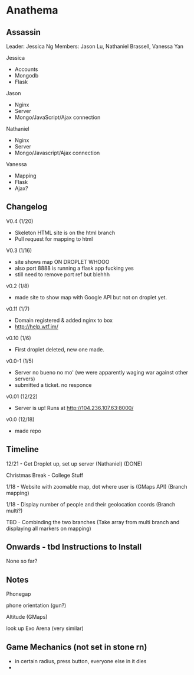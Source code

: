 Anathema
========
Assassin
--------

Leader: Jessica Ng
Members: Jason Lu, Nathaniel Brassell, Vanessa Yan

Jessica
* Accounts
* Mongodb
* Flask

Jason
* Nginx
* Server
* Mongo/JavaScript/Ajax connection

Nathaniel
* Nginx
* Server
* Mongo/Javascript/Ajax connection

Vanessa
* Mapping
* Flask
* Ajax?

Changelog
---------
V0.4 (1/20)
* Skeleton HTML site is on the html branch
* Pull request for mapping to html

V0.3 (1/16)
* site shows map ON DROPLET WHOOO
* also port 8888 is running a flask app fucking yes
* still need to remove port ref but blehhh

v0.2 (1/8)
* made site to show map with Google API but not on droplet yet. 

v0.11 (1/7)
* Domain registered & added nginx to box
* http://help.wtf.im/

v0.10 (1/6)
* First droplet deleted, new one made.

v0.0-1 (1/5)
* Server no bueno no mo' (we were apparently waging war against other servers)
* submitted a ticket. no responce

v0.01 (12/22)
* Server is up! Runs at http://104.236.107.63:8000/

v0.0 (12/18)
* made repo 
 

Timeline
--------
12/21 - Get Droplet up, set up server (Nathaniel) (DONE)

Christmas Break - College Stuff

1/18 - Website with zoomable map, dot where user is (GMaps API) (Branch mapping)

1/18 - Display number of people and their geolocation coords (Branch multi?)

TBD - Combinding the two branches (Take array from multi branch and displaying all markers on mapping)

Onwards - tbd
Instructions to Install
-----------------------
None so far?

Notes
-----
Phonegap

phone orientation (gun?)

Altitude (GMaps)

look up Exo Arena (very similar)

Game Mechanics (not set in stone rn)
------------------------------------
* in certain radius, press button, everyone else in it dies
* 
